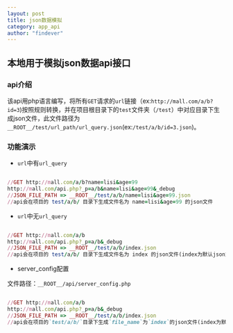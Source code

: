 ```yaml
---
layout: post
title: json数据模拟
category: app_api
author: "findever"
---
```


## 本地用于模拟json数据api接口

<!--more-->

### api介绍

  该api用php语言编写，将所有`GET`请求的`url`链接（ex:`http://mall.com/a/b?id=3`)按照规则转换，并在项目根目录下的`test`文件夹（`/test`）中对应目录下生成json文件，此文件路径为`__ROOT__/test/url_path/url_query.json`(ex:`/test/a/b/id=3.json`)。
  
### 功能演示

- `url`中有`url_query`

~~~ ruby

//GET http://mall.com/a/b?name=lisi&age=99
http://mall.com/api.php?_p=a/b&name=lisi&age=99&_debug
//JSON_FILE_PATH => __ROOT__/test/a/b/name=lisi&age=99.json
//api会在项目的 test/a/b/ 目录下生成文件名为 name=lisi&age=99 的json文件
~~~
    
    
- `url`中无`url_query`

~~~ ruby

//GET http://mall.com/a/b
http://mall.com/api.php?_p=a/b&_debug
//JSON_FILE_PATH => __ROOT__/test/a/b/index.json
//api会在项目的 test/a/b/ 目录下生成文件名为 index 的json文件(index为默认json文件名）
~~~
    
    
- server_config配置

文件路径：`__ROOT__/api/server_config.php`

~~~ ruby

//GET http://mall.com/a/b
http://mall.com/api.php?_p=a/b&_debug
//JSON_FILE_PATH => __ROOT__/test/a/b/index.json
//api会在项目的`test/a/b/`目录下生成`file_name`为`index`的json文件(index为默认json文件名）
~~~

